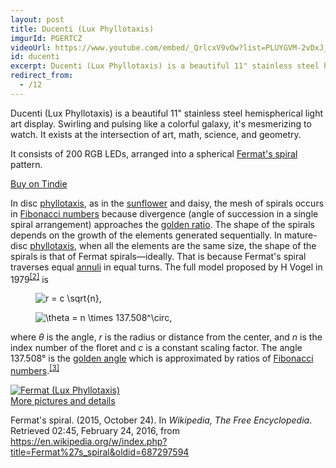 ```yaml
---
layout: post
title: Ducenti (Lux Phyllotaxis)
imgurId: PGERTCZ
videoUrl: https://www.youtube.com/embed/_QrlcxV9vOw?list=PLUYGVM-2vDxJ_wbXZH5qWYUxle7hjN0CF
id: ducenti
excerpt: Ducenti (Lux Phyllotaxis) is a beautiful 11" stainless steel hemispherical light art display.  Swirling and pulsing like a colorful galaxy, it's mesmerizing to watch.  It exists at the intersection of art, math, science, and geometry.
redirect_from:
  - /12
---
```


Ducenti (Lux Phyllotaxis) is a beautiful 11" stainless steel hemispherical light art display.  Swirling and pulsing like a colorful galaxy, it's mesmerizing to watch.  It exists at the intersection of art, math, science, and geometry.

It consists of 200 RGB LEDs, arranged into a spherical <a href="https://en.wikipedia.org/wiki/Fermat%27s_spiral">Fermat's spiral</a> pattern.

<a class="btn btn-default" href="https://www.tindie.com/products/jasoncoon/ducenti-lux-phyllotaxis">Buy on Tindie</a>

<p>In disc <a href="https://en.wikipedia.org/wiki/Phyllotaxis" title="Phyllotaxis">phyllotaxis</a>, as in the <a href="https://en.wikipedia.org/wiki/Sunflower" title="Sunflower" class="mw-redirect">sunflower</a> and daisy, the mesh of spirals occurs in <a href="https://en.wikipedia.org/wiki/Fibonacci_number" title="Fibonacci number">Fibonacci numbers</a> because divergence (angle of succession in a single spiral arrangement) approaches the <a href="https://en.wikipedia.org/wiki/Golden_ratio" title="Golden ratio">golden ratio</a>. The shape of the spirals depends on the growth of the elements generated sequentially. In mature-disc <a href="https://en.wikipedia.org/wiki/Phyllotaxis" title="Phyllotaxis">phyllotaxis</a>, when all the elements are the same size, the shape of the spirals is that of Fermat spirals—ideally. That is because Fermat's spiral traverses equal <a href="https://en.wikipedia.org/wiki/Annulus_(mathematics)" title="Annulus (mathematics)">annuli</a> in equal turns. The full model proposed by H Vogel in 1979<sup id="cite_ref-2" class="reference"><a href="https://en.wikipedia.org/wiki/Fermat%27s_spiral#cite_note-2"><span>[</span>2<span>]</span></a></sup> is</p>
<dl>
<dd><img class="mwe-math-fallback-image-inline tex" alt="r = c \sqrt{n}," src="//upload.wikimedia.org/math/7/8/1/7819d3be1d513629c44d336b5974553d.png" /></dd>
</dl>
<dl>
<dd><img class="mwe-math-fallback-image-inline tex" alt="\theta = n \times 137.508^\circ," src="//upload.wikimedia.org/math/e/6/8/e6814eb420c2d2ea10a2fcba5e0cdc9d.png" /></dd>
</dl>
<p>where <i>θ</i> is the angle, <i>r</i> is the radius or distance from the center, and <i>n</i> is the index number of the floret and <i>c</i> is a constant scaling factor. The angle 137.508° is the <a href="/wiki/Golden_angle" title="Golden angle">golden angle</a> which is approximated by ratios of <a href="https://en.wikipedia.org/wiki/Fibonacci_number" title="Fibonacci number">Fibonacci numbers</a>.<sup id="cite_ref-3" class="reference"><a href="https://en.wikipedia.org/wiki/Fermat%27s_spiral#cite_note-3"><span>[</span>3<span>]</span></a></sup></p>

<div class="row">
  <div class="col-sm-6 col-md-4">
    <div class="thumbnail">
      <a href="https://goo.gl/photos/VTCBmkZ8aZh4pSj79">
        <img src="/images/Ducenti.jpg" alt="Fermat (Lux Phyllotaxis)" />
      </a>
      <div class="caption">
        <a href="https://goo.gl/photos/VTCBmkZ8aZh4pSj79">More pictures and details</a>
      </div>
    </div>
  </div>
</div>

<p>Fermat's spiral. (2015, October 24).  In <i>Wikipedia, The Free Encyclopedia</i>. Retrieved 02:45, February 24, 2016, from <a class="external free" href="https://en.wikipedia.org/w/index.php?title=Fermat%27s_spiral&amp;oldid=687297594">https://en.wikipedia.org/w/index.php?title=Fermat%27s_spiral&amp;oldid=687297594</a>
</p>
